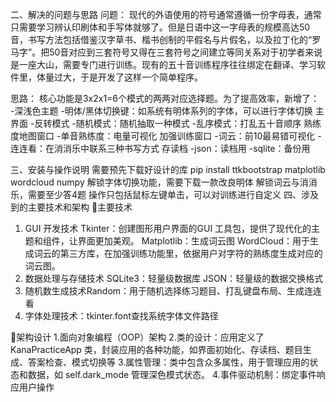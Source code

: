 二、解决的问题与思路
问题：
现代的外语使用的符号通常遵循一份字母表，通常只需要学习辨认印刷体和手写体就够了。但是日语中这一字母表的规模高达50音，书写方法包括借鉴汉字草书、楷书创制的平假名与片假名，以及拉丁化的“罗马字”。把50音对应到三套符号又得在三套符号之间建立等同关系对于初学者来说是一座大山，需要专门进行训练。现有的五十音训练程序往往绑定在翻译、学习软件里，体量过大，于是开发了这样一个简单程序。

思路：
核心功能是3x2x1=6个模式的两两对应选择题。为了提高效率，新增了：
-深浅色主题
-明体/黑体切换键：如系统有明体系列的字体，可以进行字体切换
主界面
-反转模式
-随机模式：随机抽取一种模式
-乱序模式：打乱五十音顺序
熟练度地图窗口
-单音熟练度：电量可视化
加强训练窗口
-词云：前10最易错可视化
-连连看：在消消乐中联系三种书写方式
存读档
-json：读档用
-sqlite：备份用



三、安装与操作说明
需要预先下载好设计的库
pip install ttkbootstrap matplotlib wordcloud numpy
解锁字体切换功能，需要下载一款改良明体
解锁词云与消消乐，需要至少答4题
操作只包括鼠标左键单击，可以对训练进行自定义
四、涉及到的主要技术和架构
主要技术
1. GUI 开发技术
Tkinter：创建图形用户界面的GUI 工具包，提供了现代化的主题和组件，让界面更加美观。
Matplotlib：生成词云图
WordCloud：用于生成词云的第三方库，在加强训练功能里，依据用户对字符的熟练度生成对应的词云图。
2. 数据处理与存储技术
SQLite3：轻量级数据库
JSON：轻量级的数据交换格式
3. 随机数生成技术Random：用于随机选择练习题目、打乱键盘布局、生成连连看
4. 字体处理技术：tkinter.font查找系统字体文件路径

架构设计
1.面向对象编程（OOP）架构
2.类的设计：应用定义了 KanaPracticeApp 类，封装应用的各种功能，如界面初始化、存读档、题目生成、答案检查、模式切换等
3.属性管理：类中包含众多属性，用于管理应用的状态和数据，如 self.dark_mode 管理深色模式状态。
4.事件驱动机制：绑定事件响应用户操作
